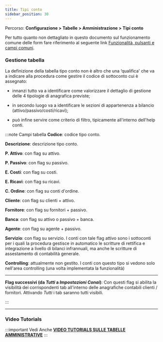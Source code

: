 ```yaml
---
title: Tipi conto
sidebar_position: 30
---
```


Percorso: **Configurazione > Tabelle > Amministrazione > Tipi conto**

Per tutto quanto non dettagliato in questo documento sul funzionamento comune delle form fare riferimento al seguente link [Funzionalità, pulsanti e campi comuni](/docs/guide/common).

### Gestione tabella

La definizione della tabella tipo conto non è altro che una ‘qualifica' che va a indicare alla procedura come gestire il codice di sottoconto cui è assegnato:

- innanzi tutto va a identificare come valorizzare il dettaglio di gestione delle 4 tipologie di anagrafica previste;

- in secondo luogo va a identificare le sezioni di appartenenza a bilancio (attivo/passivo/costi/ricavi);

- può infine servire come criterio di filtro, tipicamente all'interno dell'help conti.

:::note Campi tabella
**Codice**: codice tipo conto.

**Descrizione**: descrizione tipo conto.

**P. Attivo**: con flag su attivo.

**P. Passivo**: con flag su passivo.

**E. Costi**: con flag su costi.

**E. Ricavi**: con flag su ricavi.

**C. Ordine**: con flag su conti d'ordine.

**Cliente**: con flag su clienti + attivo.

**Fornitore**: con flag su fornitori + passivo.

**Banca**: con flag su attivo o passivo + banca.

**Agente**: con flag su agente + passivo.

**Servizio**: con flag su servizio. I conti con tale flag attivo sono i sottoconti per i quali Ia procedura gestisce in automatico le scritture di rettifica e integrazione a livello di bilanci infrannuali, ma anche le scritture di assestamento di contabilità generale.

**Controlling**: attualmente non gestito. I conti con questo tipo si vedono solo nell'area controlling (una volta implementata la funzionalità)

---

**Flag successivi (da *Tutti* a *Impostazioni Conai*)**: Con questi flag si abilita la visibilità dei corrispondenti tab all'interno delle anagrafiche contabili clienti / fornitori. Attivando *Tutti* i tab saranno tutti visibili.

:::

---
### Video Tutorials

:::important Vedi Anche
[**VIDEO TUTORIALS SULLE TABELLE AMMINISTRATIVE**](/docs/video/finance/intro.md)
:::






